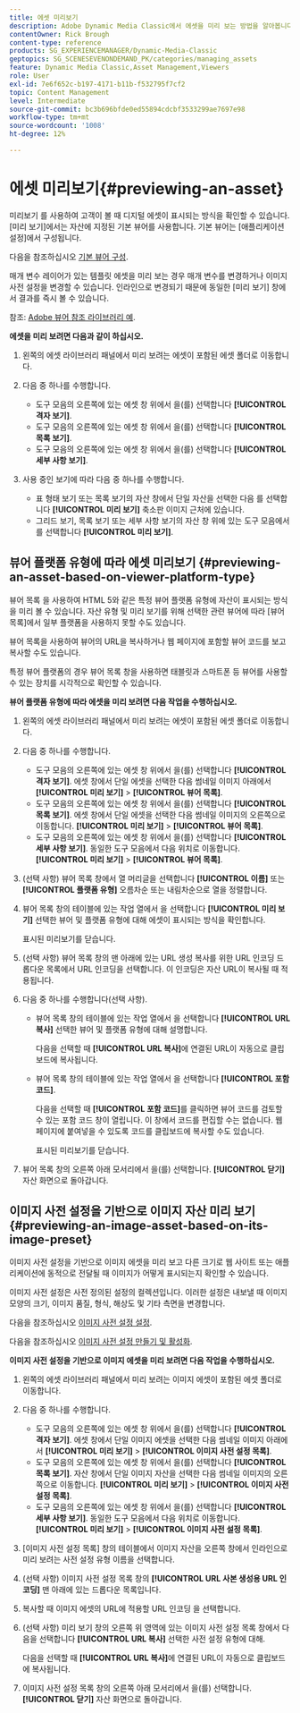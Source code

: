 ```yaml
---
title: 에셋 미리보기
description: Adobe Dynamic Media Classic에서 에셋을 미리 보는 방법을 알아봅니다.
contentOwner: Rick Brough
content-type: reference
products: SG_EXPERIENCEMANAGER/Dynamic-Media-Classic
geptopics: SG_SCENESEVENONDEMAND_PK/categories/managing_assets
feature: Dynamic Media Classic,Asset Management,Viewers
role: User
exl-id: 7e6f652c-b197-4171-b11b-f532795f7cf2
topic: Content Management
level: Intermediate
source-git-commit: bc3b696bfde0ed55894cdcbf3533299ae7697e98
workflow-type: tm+mt
source-wordcount: '1008'
ht-degree: 12%

---
```


# 에셋 미리보기{#previewing-an-asset}

미리보기 를 사용하여 고객이 볼 때 디지털 에셋이 표시되는 방식을 확인할 수 있습니다. [미리 보기]에서는 자산에 지정된 기본 뷰어를 사용합니다. 기본 뷰어는 [애플리케이션 설정]에서 구성됩니다.

다음을 참조하십시오 [기본 뷰어 구성](application-setup.md#configuring_default_viewers).

매개 변수 레이어가 있는 템플릿 에셋을 미리 보는 경우 매개 변수를 변경하거나 이미지 사전 설정을 변경할 수 있습니다. 인라인으로 변경되기 때문에 동일한 [미리 보기] 창에서 결과를 즉시 볼 수 있습니다.

참조: [Adobe 뷰어 참조 라이브러리 예](https://landing.adobe.com/en/na/dynamic-media/ctir-2755/live-demos.html).

**에셋을 미리 보려면 다음과 같이 하십시오.**

1. 왼쪽의 에셋 라이브러리 패널에서 미리 보려는 에셋이 포함된 에셋 폴더로 이동합니다.
1. 다음 중 하나를 수행합니다.

   * 도구 모음의 오른쪽에 있는 에셋 창 위에서 을(를) 선택합니다 **[!UICONTROL 격자 보기]**.
   * 도구 모음의 오른쪽에 있는 에셋 창 위에서 을(를) 선택합니다 **[!UICONTROL 목록 보기]**.
   * 도구 모음의 오른쪽에 있는 에셋 창 위에서 을(를) 선택합니다 **[!UICONTROL 세부 사항 보기]**.

1. 사용 중인 보기에 따라 다음 중 하나를 수행합니다.

   * 표 형태 보기 또는 목록 보기의 자산 창에서 단일 자산을 선택한 다음 를 선택합니다 **[!UICONTROL 미리 보기]** 축소판 이미지 근처에 있습니다.
   * 그리드 보기, 목록 보기 또는 세부 사항 보기의 자산 창 위에 있는 도구 모음에서 를 선택합니다 **[!UICONTROL 미리 보기]**.

## 뷰어 플랫폼 유형에 따라 에셋 미리보기 {#previewing-an-asset-based-on-viewer-platform-type}

뷰어 목록 을 사용하여 HTML 5와 같은 특정 뷰어 플랫폼 유형에 자산이 표시되는 방식을 미리 볼 수 있습니다. 자산 유형 및 미리 보기를 위해 선택한 관련 뷰어에 따라 [뷰어 목록]에서 일부 플랫폼을 사용하지 못할 수도 있습니다.

뷰어 목록을 사용하여 뷰어의 URL을 복사하거나 웹 페이지에 포함할 뷰어 코드를 보고 복사할 수도 있습니다.

특정 뷰어 플랫폼의 경우 뷰어 목록 창을 사용하면 태블릿과 스마트폰 등 뷰어를 사용할 수 있는 장치를 시각적으로 확인할 수 있습니다.

**뷰어 플랫폼 유형에 따라 에셋을 미리 보려면 다음 작업을 수행하십시오.**

1. 왼쪽의 에셋 라이브러리 패널에서 미리 보려는 에셋이 포함된 에셋 폴더로 이동합니다.
1. 다음 중 하나를 수행합니다.

   * 도구 모음의 오른쪽에 있는 에셋 창 위에서 을(를) 선택합니다 **[!UICONTROL 격자 보기]**. 에셋 창에서 단일 에셋을 선택한 다음 썸네일 이미지 아래에서 **[!UICONTROL 미리 보기]** > **[!UICONTROL 뷰어 목록]**.
   * 도구 모음의 오른쪽에 있는 에셋 창 위에서 을(를) 선택합니다 **[!UICONTROL 목록 보기]**. 에셋 창에서 단일 에셋을 선택한 다음 썸네일 이미지의 오른쪽으로 이동합니다. **[!UICONTROL 미리 보기]** > **[!UICONTROL 뷰어 목록]**.
   * 도구 모음의 오른쪽에 있는 에셋 창 위에서 을(를) 선택합니다 **[!UICONTROL 세부 사항 보기]**. 동일한 도구 모음에서 다음 위치로 이동합니다. **[!UICONTROL 미리 보기]** > **[!UICONTROL 뷰어 목록]**.

1. (선택 사항) 뷰어 목록 창에서 열 머리글을 선택합니다 **[!UICONTROL 이름]** 또는 **[!UICONTROL 플랫폼 유형]** 오름차순 또는 내림차순으로 열을 정렬합니다.
1. 뷰어 목록 창의 테이블에 있는 작업 열에서 을 선택합니다 **[!UICONTROL 미리 보기]** 선택한 뷰어 및 플랫폼 유형에 대해 에셋이 표시되는 방식을 확인합니다.

   표시된 미리보기를 닫습니다.

1. (선택 사항) 뷰어 목록 창의 맨 아래에 있는 URL 생성 복사를 위한 URL 인코딩 드롭다운 목록에서 URL 인코딩을 선택합니다. 이 인코딩은 자산 URL이 복사될 때 적용됩니다.
1. 다음 중 하나를 수행합니다(선택 사항).

   * 뷰어 목록 창의 테이블에 있는 작업 열에서 을 선택합니다 **[!UICONTROL URL 복사]** 선택한 뷰어 및 플랫폼 유형에 대해 설명합니다.

     다음을 선택할 때 **[!UICONTROL URL 복사]**&#x200B;에 연결된 URL이 자동으로 클립보드에 복사됩니다.

   * 뷰어 목록 창의 테이블에 있는 작업 열에서 을 선택합니다 **[!UICONTROL 포함 코드]**.

     다음을 선택할 때 **[!UICONTROL 포함 코드]**&#x200B;를 클릭하면 뷰어 코드를 검토할 수 있는 포함 코드 창이 열립니다. 이 창에서 코드를 편집할 수는 없습니다. 웹 페이지에 붙여넣을 수 있도록 코드를 클립보드에 복사할 수도 있습니다.

     표시된 미리보기를 닫습니다.

1. 뷰어 목록 창의 오른쪽 아래 모서리에서 을(를) 선택합니다. **[!UICONTROL 닫기]** 자산 화면으로 돌아갑니다.

## 이미지 사전 설정을 기반으로 이미지 자산 미리 보기 {#previewing-an-image-asset-based-on-its-image-preset}

이미지 사전 설정을 기반으로 이미지 에셋을 미리 보고 다른 크기로 웹 사이트 또는 애플리케이션에 동적으로 전달될 때 이미지가 어떻게 표시되는지 확인할 수 있습니다.

이미지 사전 설정은 사전 정의된 설정의 컬렉션입니다. 이러한 설정은 내보낼 때 이미지 모양의 크기, 이미지 품질, 형식, 해상도 및 기타 측면을 변경합니다.

다음을 참조하십시오 [이미지 사전 설정 설정](setting-image-presets.md#setting_up_image_presets).

다음을 참조하십시오 [이미지 사전 설정 만들기 및 활성화](creating-enabling-image-presets.md#creating_and_enabling_image_presets).

**이미지 사전 설정을 기반으로 이미지 에셋을 미리 보려면 다음 작업을 수행하십시오.**

1. 왼쪽의 에셋 라이브러리 패널에서 미리 보려는 이미지 에셋이 포함된 에셋 폴더로 이동합니다.
1. 다음 중 하나를 수행합니다.

   * 도구 모음의 오른쪽에 있는 에셋 창 위에서 을(를) 선택합니다 **[!UICONTROL 격자 보기]**. 에셋 창에서 단일 이미지 에셋을 선택한 다음 썸네일 이미지 아래에서 **[!UICONTROL 미리 보기]** > **[!UICONTROL 이미지 사전 설정 목록]**.
   * 도구 모음의 오른쪽에 있는 에셋 창 위에서 을(를) 선택합니다 **[!UICONTROL 목록 보기]**. 자산 창에서 단일 이미지 자산을 선택한 다음 썸네일 이미지의 오른쪽으로 이동합니다. **[!UICONTROL 미리 보기]** > **[!UICONTROL 이미지 사전 설정 목록]**.
   * 도구 모음의 오른쪽에 있는 에셋 창 위에서 을(를) 선택합니다 **[!UICONTROL 세부 사항 보기]**. 동일한 도구 모음에서 다음 위치로 이동합니다. **[!UICONTROL 미리 보기]** > **[!UICONTROL 이미지 사전 설정 목록]**.

1. [이미지 사전 설정 목록] 창의 테이블에서 이미지 자산을 오른쪽 창에서 인라인으로 미리 보려는 사전 설정 유형 이름을 선택합니다.
1. (선택 사항) 이미지 사전 설정 목록 창의 **[!UICONTROL URL 사본 생성용 URL 인코딩]** 맨 아래에 있는 드롭다운 목록입니다.
1. 복사할 때 이미지 에셋의 URL에 적용할 URL 인코딩 을 선택합니다.
1. (선택 사항) 미리 보기 창의 오른쪽 위 영역에 있는 이미지 사전 설정 목록 창에서 다음을 선택합니다 **[!UICONTROL URL 복사]** 선택한 사전 설정 유형에 대해.

   다음을 선택할 때 **[!UICONTROL URL 복사]**&#x200B;에 연결된 URL이 자동으로 클립보드에 복사됩니다.

1. 이미지 사전 설정 목록 창의 오른쪽 아래 모서리에서 을(를) 선택합니다. **[!UICONTROL 닫기]** 자산 화면으로 돌아갑니다.
